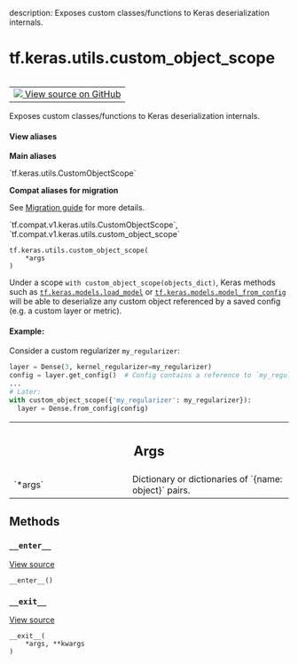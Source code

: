 description: Exposes custom classes/functions to Keras deserialization internals.

<div itemscope itemtype="http://developers.google.com/ReferenceObject">
<meta itemprop="name" content="tf.keras.utils.custom_object_scope" />
<meta itemprop="path" content="Stable" />
<meta itemprop="property" content="__enter__"/>
<meta itemprop="property" content="__exit__"/>
<meta itemprop="property" content="__init__"/>
</div>

# tf.keras.utils.custom_object_scope

<!-- Insert buttons and diff -->

<table class="tfo-notebook-buttons tfo-api nocontent" align="left">
<td>
  <a target="_blank" href="https://github.com/keras-team/keras/tree/v2.7.0/keras/utils/generic_utils.py#L50-L89">
    <img src="https://www.tensorflow.org/images/GitHub-Mark-32px.png" />
    View source on GitHub
  </a>
</td>
</table>



Exposes custom classes/functions to Keras deserialization internals.

<section class="expandable">
  <h4 class="showalways">View aliases</h4>
  <p>
<b>Main aliases</b>
<p>`tf.keras.utils.CustomObjectScope`</p>

<b>Compat aliases for migration</b>
<p>See
<a href="https://www.tensorflow.org/guide/migrate">Migration guide</a> for
more details.</p>
<p>`tf.compat.v1.keras.utils.CustomObjectScope`, `tf.compat.v1.keras.utils.custom_object_scope`</p>
</p>
</section>

<pre class="devsite-click-to-copy prettyprint lang-py tfo-signature-link">
<code>tf.keras.utils.custom_object_scope(
    *args
)
</code></pre>



<!-- Placeholder for "Used in" -->

Under a scope `with custom_object_scope(objects_dict)`, Keras methods such
as <a href="../../../tf/keras/models/load_model.md"><code>tf.keras.models.load_model</code></a> or <a href="../../../tf/keras/models/model_from_config.md"><code>tf.keras.models.model_from_config</code></a>
will be able to deserialize any custom object referenced by a
saved config (e.g. a custom layer or metric).

#### Example:



Consider a custom regularizer `my_regularizer`:

```python
layer = Dense(3, kernel_regularizer=my_regularizer)
config = layer.get_config()  # Config contains a reference to `my_regularizer`
...
# Later:
with custom_object_scope({'my_regularizer': my_regularizer}):
  layer = Dense.from_config(config)
```

<!-- Tabular view -->
 <table class="responsive fixed orange">
<colgroup><col width="214px"><col></colgroup>
<tr><th colspan="2"><h2 class="add-link">Args</h2></th></tr>

<tr>
<td>
`*args`
</td>
<td>
Dictionary or dictionaries of `{name: object}` pairs.
</td>
</tr>
</table>



## Methods

<h3 id="__enter__"><code>__enter__</code></h3>

<a target="_blank" href="https://github.com/keras-team/keras/tree/v2.7.0/keras/utils/generic_utils.py#L81-L85">View source</a>

<pre class="devsite-click-to-copy prettyprint lang-py tfo-signature-link">
<code>__enter__()
</code></pre>




<h3 id="__exit__"><code>__exit__</code></h3>

<a target="_blank" href="https://github.com/keras-team/keras/tree/v2.7.0/keras/utils/generic_utils.py#L87-L89">View source</a>

<pre class="devsite-click-to-copy prettyprint lang-py tfo-signature-link">
<code>__exit__(
    *args, **kwargs
)
</code></pre>






